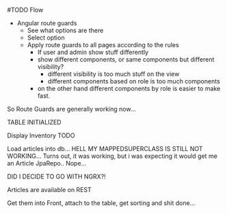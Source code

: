 #TODO Flow

- Angular route guards  
  - See what options are there
  - Select option
  - Apply route guards to all pages according to the rules
    - If user and admin show stuff differently
    - show different components, or same components but different visibility?
      - different visibility is too much stuff on the view
      - different components based on role is too much components
    - on the other hand different components by role is easier to make fast.
    
So Route Guards are generally working now...    

TABLE INITIALIZED

Display Inventory TODO

Load articles into db... HELL MY MAPPEDSUPERCLASS IS STILL NOT WORKING...
Turns out, it was working, but i was expecting it would get me an Article JpaRepo..
Nope...

DID I DECIDE TO GO WITH NGRX?!


Articles are available on REST

Get them into Front, attach to the table, get sorting and shit done...

